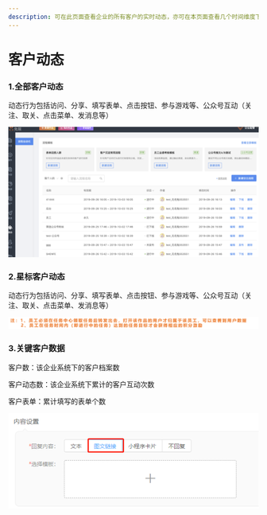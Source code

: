 ```yaml
---
description: 可在此页⾯查看企业的所有客户的实时动态，亦可在本页⾯查看几个时间维度下的关键客户数据
---
```


# 客户动态

### 1.全部客户动态

动态行为包括访问、分享、填写表单、点击按钮、参与游戏等、公众号互动（关注、取关、点击菜单、发消息等）

![](../.gitbook/assets/image%20%28279%29.png)

### 2.星标客户动态

动态行为包括访问、分享、填写表单、点击按钮、参与游戏等、公众号互动（关注、取关、点击菜单、发消息等）

![](../.gitbook/assets/image%20%28320%29.png)

### 3.关键客户数据

客户数：该企业系统下的客户档案数

客户动态数：该企业系统下累计的客户互动次数

客户表单：累计填写的表单个数

![](../.gitbook/assets/image%20%2812%29.png)

